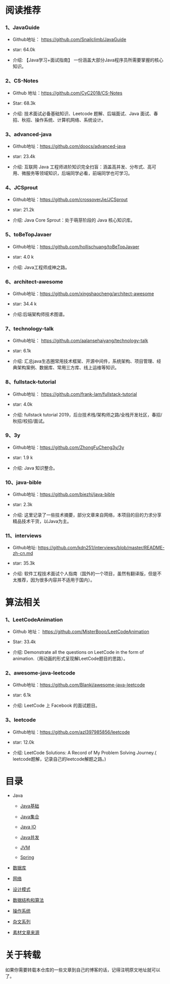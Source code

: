 阅读推荐
====

<h3>1、JavaGuide</h3>

* Github地址： https://github.com/Snailclimb/JavaGuide
	
* star: 64.0k

* 介绍: 【Java学习+面试指南】 一份涵盖大部分Java程序员所需要掌握的核心知识。

<h3>2、CS-Notes</h3>

* Github 地址：https://github.com/CyC2018/CS-Notes

* Star: 68.3k

* 介绍: 技术面试必备基础知识、Leetcode 题解、后端面试、Java 面试、春招、秋招、操作系统、计算机网络、系统设计。

<h3>3、advanced-java</h3>

* Github地址：https://github.com/doocs/advanced-java

* star: 23.4k

* 介绍: 互联网 Java 工程师进阶知识完全扫盲：涵盖高并发、分布式、高可用、微服务等领域知识，后端同学必看，前端同学也可学习。

<h3>4、JCSprout</h3>

* Github地址：https://github.com/crossoverJie/JCSprout

* star: 21.2k

* 介绍: Java Core Sprout：处于萌芽阶段的 Java 核心知识库。

<h3>5、toBeTopJavaer</h3>

* Github地址：https://github.com/hollischuang/toBeTopJavaer

* star: 4.0 k

* 介绍: Java工程师成神之路。

<h3>6、architect-awesome</h3>

* Github地址：https://github.com/xingshaocheng/architect-awesome

* star: 34.4 k

* 介绍:后端架构师技术图谱。

<h3>7、technology-talk</h3>

* Github地址： https://github.com/aalansehaiyang/technology-talk

* star: 6.1k

* 介绍: 汇总java生态圈常用技术框架、开源中间件，系统架构、项目管理、经典架构案例、数据库、常用三方库、线上运维等知识。

<h3>8、fullstack-tutorial</h3>

* Github地址： https://github.com/frank-lam/fullstack-tutorial

* star: 4.0k

* 介绍: fullstack tutorial 2019，后台技术栈/架构师之路/全栈开发社区，春招/秋招/校招/面试。

<h3>9、3y</h3>

* Github地址：https://github.com/ZhongFuCheng3y/3y

* star: 1.9 k

* 介绍: Java 知识整合。

<h3>10、java-bible</h3>

* Github地址：https://github.com/biezhi/java-bible

* star: 2.3k

* 介绍: 这里记录了一些技术摘要，部分文章来自网络，本项目的目的力求分享精品技术干货，以Java为主。

<h3>11、interviews</h3>

* Github地址: https://github.com/kdn251/interviews/blob/master/README-zh-cn.md

* star: 35.3k

* 介绍: 软件工程技术面试个人指南（国外的一个项目，虽然有翻译版，但是不太推荐，因为很多内容并不适用于国内）。

算法相关
====

<h3>1、LeetCodeAnimation</h3>

* Github 地址： https://github.com/MisterBooo/LeetCodeAnimation

* Star: 33.4k

* 介绍: Demonstrate all the questions on LeetCode in the form of animation.（用动画的形式呈现解LeetCode题目的思路）。

<h3>2、awesome-java-leetcode</h3>

* Github地址：https://github.com/Blankj/awesome-java-leetcode

* star: 6.1k

* 介绍: LeetCode 上 Facebook 的面试题目。

<h3>3、leetcode</h3>

* Github地址：https://github.com/azl397985856/leetcode

* star: 12.0k

* 介绍: LeetCode Solutions: A Record of My Problem Solving Journey.( leetcode题解，记录自己的leetcode解题之路。)

目录
====


* Java

    * <a href="https://github.com/DemoTransfer/JavaGuide/blob/master/contents/Java-basic.md">Java基础</a>
    
    * <a href="https://github.com/DemoTransfer/JavaGuide/blob/master/contents/Java-collections.md">Java集合</a>
    
    * <a href="https://github.com/DemoTransfer/JavaGuide/blob/master/contents/Java-IO.md">Java IO</a>
    
    * <a href="https://github.com/DemoTransfer/JavaGuide/blob/master/contents/Java-concurrent.md">Java并发</a>
    
    * <a href="https://github.com/DemoTransfer/JavaGuide/blob/master/contents/JVM.md">JVM</a>
    
    * <a href="https://github.com/DemoTransfer/JavaGuide/blob/master/contents/Spring.md">Spring</a>

* <a href="https://github.com/DemoTransfer/JavaGuide/blob/master/contents/Database.md">数据库</a>

* <a href="https://github.com/DemoTransfer/JavaGuide/new/master/contents">网络</a>

* <a href="https://github.com/DemoTransfer/JavaGuide/blob/master/contents/desgin-pattern.md">设计模式</a>

* <a href="https://github.com/DemoTransfer/LearningRecord/tree/master/sort">数据结构和算法</a>


* <a href="https://github.com/DemoTransfer/LearningRecord/tree/master/linux/%E9%97%AE%E9%A2%98%E6%8E%92%E6%9F%A5%E8%B5%B7%E6%89%8B%E5%BC%8F%E5%91%BD%E4%BB%A4">操作系统</a>

* <a href="https://github.com/DemoTransfer/LearningRecord/blob/master/docs/outside-reading/%E7%9E%8E%E7%9C%8B%E7%B3%BB%E5%88%97.md">杂文系列</a>

* <a href="https://github.com/DemoTransfer/JavaGuide/new/master/contents">素材文章来源</a>

关于转载
====

如果你需要转载本仓库的一些文章到自己的博客的话，记得注明原文地址就可以了。




